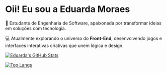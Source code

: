 # Oii! Eu sou a Eduarda Moraes

🎯 Estudante de Engenharia de Software, apaixonada por transformar ideias em soluções com tecnologia.

💻 Atualmente explorando o universo do **Front-End**, desenvolvendo jogos e interfaces interativas criativas que unem lógica e design.


[![Eduarda's GitHub Stats](https://github-readme-stats.vercel.app/api?username=moraeseduardaa&show_icons=true&theme=dracula&include_all_commits=true&count_private=true)](https://github.com/moraeseduardaa)

[![Top Langs](https://github-readme-stats.vercel.app/api/top-langs/?username=moraeseduardaa&layout=compact&langs_count=16&theme=dracula)](https://github.com/moraeseduardaa)

